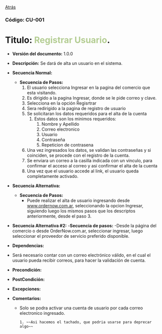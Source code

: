 [Atrás](./../UseCases.md)

### Código: CU-001
# Titulo: <span style="color:#B4CD93">Registrar Usuario</span>.
- **Versión del documento:** 1.0.0
- **Descripción:** Se dará de alta un usuario en el sistema.
- **Secuencia Normal:** 
    - **Secuencia de Pasos:**
        1. El usuario selecciona Ingresar en la pagina del comercio que esta visitando.
        2. Es dirigido a la pagina Ingresar, donde se le pide correo y clave.
        3. Selecciona en la opción Regisrtrar
        4. Sera redirigido a la pagina de registro de usuario
        5. Se solicitaran los datos requeridos para el alta de la cuenta
           1. Estos datos son los minimos requeridos:
              1. Nombre y Apellido
              2. Correo electronico
              3. Usuario
              4. Contraseña
              5. Repeticion de contrasena
        7. Una vez ingresados los datos, se validan las contraseñas y si coinciden, se procede con el registro de la cuenta.
        8. Se enviara un correo a la casilla indicada con un vinculo, para confirmar el acceso al correo y asi confirmar el alta de la cuenta
        9. Una vez que el usuario accede al link, el usuario queda completamente activado.
        
- **Secuencia Alternativa:**
    - **Secuencia de Pasos:**
      - Puede realizar el alta de usuario ingresando desde www.ordernow.com.ar, seleccionando la opcion Ingresar, siguiendo luego
        los mismos pasos que los descriptos anteriormente, desde el paso 3. 
- **Secuencia Alternativa #2:**
    -**Secuencia de pasos:**
      -Desde la página del comercio o desde OrderNow.com.ar, seleccionar ingresar, luego seleccionar el proveedor de servicio preferido disponible.


        
    
- **Dependencias:** 
- Será necesario contar con un correo electrónico válido, en el cual el usuario pueda recibir correos, para hacer la validación de cuenta.

- **Precondición:**
- **PostCondición:**
- **Excepciones:**
- **Comentarios:**
  - Solo se podra activar una cuenta de usuario por cada correo electronico ingresado.

        1. ~~Asi hacemos el tachado, que podria usarse para deprecar algo~~
